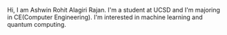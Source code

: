 Hi, I am Ashwin Rohit Alagiri Rajan. I'm a student at UCSD and I'm majoring in CE(Computer Engineering). 
I'm interested in machine learning and quantum computing. 
